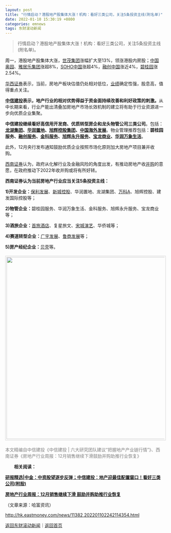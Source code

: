 ```yaml
---
layout: post
title: "行情启动？港股地产股集体大涨！机构：看好三类公司，关注5条投资主线(附名单)"
date: 2022-01-10 15:30:19 +0800
categories: emnews
tags: 东财滚动新闻
---
```

> 行情启动？港股地产股集体大涨！机构：看好三类公司，关注5条投资主线(附名单)。

<p>周一，港股地产股集体大涨，<span id="Info.116.00813"><a href="http://quote.eastmoney.com/unify/r/116.00813" class="keytip" data-code="116,00813">世茂集团</a></span>涨幅扩大至13%，领涨港股内房股；<span id="Info.116.03883"><a href="http://quote.eastmoney.com/unify/r/116.03883" class="keytip" data-code="116,03883">中国奥园</a></span>、<span id="Info.116.03383"><a href="http://quote.eastmoney.com/unify/r/116.03383" class="keytip" data-code="116,03383">雅居乐集团</a></span>涨超8%，<span id="Info.116.00410"><a href="http://quote.eastmoney.com/unify/r/116.00410" class="keytip" data-code="116,00410">SOHO中国</a></span>涨超4%，<span id="Info.116.01918"><a href="http://quote.eastmoney.com/unify/r/116.01918" class="keytip" data-code="116,01918">融创中国</a></span>涨近4%，<span id="Info.116.02007"><a href="http://quote.eastmoney.com/unify/r/116.02007" class="keytip" data-code="116,02007">碧桂园</a></span>涨2.54%。</p><p><span><span></span><span id="stock_0.002926"><a href="http://quote.eastmoney.com/unify/r/0.002926" class="keytip" data-code="0,002926">华西证券</a></span><span id="quote_0.002926"></span>表示，当前，房地产板块估值仍处相对低位，<span id="Info.3321"><a href="http://data.eastmoney.com/bbsj/" class="infokey">业绩</a></span>确定性强，股息高，值得重点关注。</span><br /></p><p><strong><span id="stock_1.601066"><a href="http://quote.eastmoney.com/unify/r/1.601066" class="keytip" data-code="1,601066">中信建投</a></span><span id="quote_1.601066"></span>表示，地产行业的相对优势得益于资金面持续改善和利好政策的刺激。</strong>从中长期来看，行业产能出清叠加房地产市场长效机制的建立将有助于行业资源进一步向优质企业集聚。</p><p><strong><span web="1" href="http://quote.eastmoney.com/unify/r/1.601066" class="em_stock_key_common" data-code="1,601066">中信建投</span>继续看好高信用开发商、优质转型房企和龙头物管公司三类公司</strong>。包括：<strong><span id="Info.116.00960"><a href="http://quote.eastmoney.com/unify/r/116.00960" class="keytip" data-code="116,00960">龙湖集团</a></span>、<span id="Info.116.01109"><a href="http://quote.eastmoney.com/unify/r/116.01109" class="keytip" data-code="116,01109">华润置地</a></span>、<span id="Info.116.00884"><a href="http://quote.eastmoney.com/unify/r/116.00884" class="keytip" data-code="116,00884">旭辉控股集团</a></span>、<span id="Info.116.00688"><a href="http://quote.eastmoney.com/unify/r/116.00688" class="keytip" data-code="116,00688">中国海外发展</a></span></strong>。物业管理推荐包括：<strong><span web="1" href="http://quote.eastmoney.com/unify/r/116.02007" class="em_stock_key_common" data-code="116,02007">碧桂园</span>服务、<span id="Info.116.01516"><a href="http://quote.eastmoney.com/unify/r/116.01516" class="keytip" data-code="116,01516">融创服务</a></span>、<span id="Info.116.09666"><a href="http://quote.eastmoney.com/unify/r/116.09666" class="keytip" data-code="116,09666">金科服务</a></span>、<span id="Info.116.01995"><a href="http://quote.eastmoney.com/unify/r/116.01995" class="keytip" data-code="116,01995">旭辉永升服务</a></span>、<span id="Info.116.09909"><a href="http://quote.eastmoney.com/unify/r/116.09909" class="keytip" data-code="116,09909">宝龙商业</a></span>、<span id="Info.116.01209"><a href="http://quote.eastmoney.com/unify/r/116.01209" class="keytip" data-code="116,01209">华润万象生活</a></span></strong>。</p><p>此外，12月央行发布通知鼓励优质企业按照市场化原则加大房地产项目兼并收购。</p><p><span id="stock_1.600369"><a href="http://quote.eastmoney.com/unify/r/1.600369" class="keytip" data-code="1,600369">西南证券</a></span><span id="quote_1.600369"></span>认为，政府从化解行业及金融风险的角度出发，有推动房地产收<span id="Info.3270"><a href="http://data.eastmoney.com/bgcz/" class="infokey">并购</a></span>的意愿，在政府推动下2022年收并购或将有所好转。</p><p><strong><span web="1" href="http://quote.eastmoney.com/unify/r/1.600369" class="em_stock_key_common" data-code="1,600369">西南证券</span>认为当前房地产行业应当关注5条投资主线：</strong></p><p><strong>1)开发企业：</strong><span id="stock_1.600048"><a href="http://quote.eastmoney.com/unify/r/1.600048" class="keytip" data-code="1,600048">保利发展</a></span><span id="quote_1.600048"></span>、<span id="stock_1.601155"><a href="http://quote.eastmoney.com/unify/r/1.601155" class="keytip" data-code="1,601155">新城控股</a></span><span id="quote_1.601155"></span>、<span web="1" href="http://quote.eastmoney.com/unify/r/116.01109" class="em_stock_key_common" data-code="116,01109">华润置地</span>、<span web="1" href="http://quote.eastmoney.com/unify/r/116.00960" class="em_stock_key_common" data-code="116,00960">龙湖集团</span>、<span id="stock_0.000002"><a href="http://quote.eastmoney.com/unify/r/0.000002" class="keytip" data-code="0,000002">万科A</a></span><span id="quote_0.000002"></span>、旭辉控股、建发国际控股等；</p><p><strong>2)物管企业：</strong><span web="1" href="http://quote.eastmoney.com/unify/r/116.02007" class="em_stock_key_common" data-code="116,02007">碧桂园</span>服务、<span web="1" href="http://quote.eastmoney.com/unify/r/116.01209" class="em_stock_key_common" data-code="116,01209">华润万象生活</span>、<span web="1" href="http://quote.eastmoney.com/unify/r/116.09666" class="em_stock_key_common" data-code="116,09666">金科服务</span>、<span web="1" href="http://quote.eastmoney.com/unify/r/116.01995" class="em_stock_key_common" data-code="116,01995">旭辉永升服务</span>、<span web="1" href="http://quote.eastmoney.com/unify/r/116.09909" class="em_stock_key_common" data-code="116,09909">宝龙商业</span>等；</p><p><strong>3)酒旅企业：</strong><span id="stock_1.600258"><a href="http://quote.eastmoney.com/unify/r/1.600258" class="keytip" data-code="1,600258">首旅酒店</a></span><span id="quote_1.600258"></span>、复星旅文、<span id="stock_0.300144"><a href="http://quote.eastmoney.com/unify/r/0.300144" class="keytip" data-code="0,300144">宋城演艺</a></span><span id="quote_0.300144"></span>、华侨城等；</p><p><strong>4)赛道转型企业：</strong><span id="stock_0.000537"><a href="http://quote.eastmoney.com/unify/r/0.000537" class="keytip" data-code="0,000537">广宇发展</a></span><span id="quote_0.000537"></span>、<span id="stock_1.600223"><a href="http://quote.eastmoney.com/unify/r/1.600223" class="keytip" data-code="1,600223">鲁商发展</a></span><span id="quote_1.600223"></span>等；</p><p><strong>5)房产经纪企业：</strong><span id="stock_106.BEKE"><a href="http://quote.eastmoney.com/unify/r/106.BEKE" class="keytip" data-code="106,BEKE">贝壳</a></span><span id="quote_106.BEKE"></span>等。</p><center><img src="https://dfscdn.dfcfw.com/download/D24635031098399079939_w843h1768.jpg" width="580" emheight="1216" orginial_src="https://dfscdn.dfcfw.com/download/D24635031098399079939_w843h1768_o.jpg" style="border:#d1d1d1 1px solid;padding:3px;margin:5px 0;" /></center><p><span style="color:#7f7f7f;">本文精编自<span web="1" href="http://quote.eastmoney.com/unify/r/1.601066" class="em_stock_key_common" data-code="1,601066">中信建投</span>《中信建投 | 六大研究团队建议“把握地产产业链行情”》、<span web="1" href="http://quote.eastmoney.com/unify/r/1.600369" class="em_stock_key_common" data-code="1,600369">西南证券</span>《房地产行业周报：12月销售继续下滑鼓励并购助推行业恢复》</span></p><p>　<strong>　相关阅读：</strong></p><p><strong><a href="https://hk.eastmoney.com/a/202201102241329091.html">研报精选|中金：中资股望逐步反弹；中信建投：地产迎最佳配置窗口！看好三类公司(附股)</a></strong></p><p><strong><a href="https://finance.eastmoney.com/a/202201102241999913.html">房地产行业周报：12月销售继续下滑 鼓励并购助推行业恢复</a></strong></p><p class="em_media">（文章来源：哈富资讯）</p>

<http://hk.eastmoney.com/news/11382,202201102242114354.html>

[返回东财滚动新闻](//finews.withounder.com/emnews/)｜[返回首页](//finews.withounder.com/)